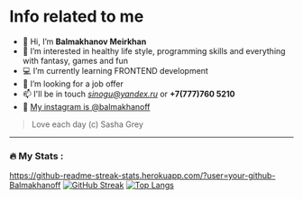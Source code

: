 # Info related to me
- 👋 Hi, I’m __Balmakhanov Meirkhan__
- 👀 I’m interested in healthy life style, programming skills and everything with fantasy, games and fun
- 💻 I’m currently learning FRONTEND development
- 💞️ I’m looking for a job offer
- 📫 I'll be in touch *sinogu@yandex.ru* or __+7(777)760 5210__
- 🚀 [My instagram is @balmakhanoff]([https://hexlet.io](https://www.instagram.com/balmakhanoff/))

> Love each day (c) Sasha Grey

---

### :fire: My Stats :
https://github-readme-streak-stats.herokuapp.com/?user=your-github-Balmakhanoff
[![GitHub Streak](http://github-readme-streak-stats.herokuapp.com?user=your-github-Balmakhanoff&theme=dark&background=000000)](https://git.io/streak-stats)
[![Top Langs](https://github-readme-stats.vercel.app/api/top-langs/?username=your-github-Balmakhanoff)](https://github.com/anuraghazra/github-readme-stats)


<!---
balmakhanoff/balmakhanoff is a ✨ special ✨ repository because its `README.md` (this file) appears on your GitHub profile.
You can click the Preview link to take a look at your changes.
--->
